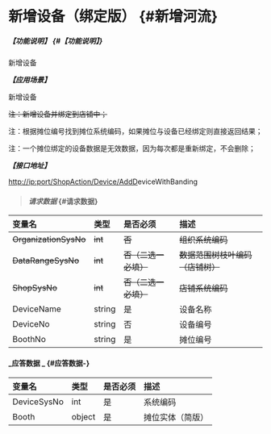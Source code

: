 # 新增设备（绑定版） {#新增河流}

##### _【功能说明】_ {#【功能说明】}

新增设备

_**【应用场景】**_

新增设备

~~注：新增设备并绑定到店铺中；~~

注：根据摊位编号找到摊位系统编码，如果摊位与设备已经绑定则直接返回结果；

注：一个摊位绑定的设备数据是无效数据，因为每次都是重新绑定，不会删除；

_**【接口地址】**_

[http://ip:port/ShopAction/Device/AddD](http://ip:port/OrganizationAction/Customer/AddCustomer)eviceWithBanding

> #### _请求数据_ {#请求数据}

| 变量名 | 类型 | 是否必须 | 描述 |
| :--- | :--- | :--- | :--- |
| ~~OrganizationSysNo~~ | ~~int~~ | ~~否~~ | ~~组织系统编码~~ |
| ~~DataRangeSysNo~~ | ~~int~~ | ~~否（二选一必填）~~ | ~~数据范围树枝叶编码（店铺树）~~ |
| ~~ShopSysNo~~ | ~~int~~ | ~~否（二选一必填）~~ | ~~店铺系统编码~~ |
| DeviceName | string | 是 | 设备名称 |
| DeviceNo | string | 否 | 设备编号 |
| BoothNo | string | 是 | 摊位编号 |

#### _应答数据 _ {#应答数据-}

| 变量名 | 类型 | 是否必须 | 描述 |
| :--- | :--- | :--- | :--- |
| DeviceSysNo | int | 是 | 系统编码 |
| Booth | object | 是 | 摊位实体（简版） |



